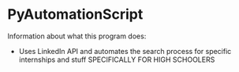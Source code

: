 # PyAutomationScript

Information about what this program does:
- Uses LinkedIn API and automates the search process for specific internships and stuff SPECIFICALLY FOR HIGH SCHOOLERS
